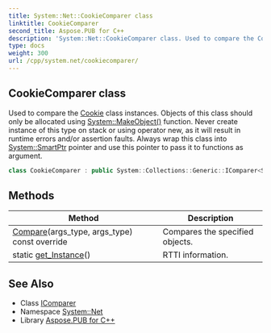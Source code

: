 ```yaml
---
title: System::Net::CookieComparer class
linktitle: CookieComparer
second_title: Aspose.PUB for C++
description: 'System::Net::CookieComparer class. Used to compare the Cookie class instances. Objects of this class should only be allocated using System::MakeObject() function. Never create instance of this type on stack or using operator new, as it will result in runtime errors and/or assertion faults. Always wrap this class into System::SmartPtr pointer and use this pointer to pass it to functions as argument in C++.'
type: docs
weight: 300
url: /cpp/system.net/cookiecomparer/
---
```

## CookieComparer class


Used to compare the [Cookie](../cookie/) class instances. Objects of this class should only be allocated using [System::MakeObject()](../../system/makeobject/) function. Never create instance of this type on stack or using operator new, as it will result in runtime errors and/or assertion faults. Always wrap this class into [System::SmartPtr](../../system/smartptr/) pointer and use this pointer to pass it to functions as argument.

```cpp
class CookieComparer : public System::Collections::Generic::IComparer<System::SharedPtr<System::Net::Cookie>>
```

## Methods

| Method | Description |
| --- | --- |
| [Compare](./compare/)(args_type, args_type) const override | Compares the specified objects. |
| static [get_Instance](./get_instance/)() | RTTI information. |
## See Also

* Class [IComparer](../../system.collections.generic/icomparer/)
* Namespace [System::Net](../)
* Library [Aspose.PUB for C++](../../)
